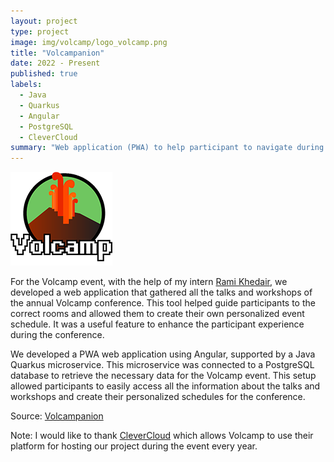```yaml
---
layout: project
type: project
image: img/volcamp/logo_volcamp.png
title: "Volcampanion"
date: 2022 - Present
published: true
labels:
  - Java
  - Quarkus
  - Angular
  - PostgreSQL
  - CleverCloud
summary: "Web application (PWA) to help participant to navigate during the event."
---
```


<img class="img-fluid" src="../img/volcamp/logo_volcamp.png">

For the Volcamp event, with the help of my intern [Rami Khedair](https://fr.linkedin.com/in/rami-khedair-022a141a4), we developed a web application 
that gathered all the talks and workshops of the annual Volcamp conference. 
This tool helped guide participants to the correct rooms and allowed them to 
create their own personalized event schedule. It was a useful feature to enhance 
the participant experience during the conference.

We developed a PWA web application using Angular, supported by a Java Quarkus microservice.
This microservice was connected to a PostgreSQL database to retrieve the necessary 
data for the Volcamp event. This setup allowed participants to easily access all 
the information about the talks and workshops and create their personalized schedules 
for the conference.
 
Source: <a href="https://github.com/Volcamp/volcampanion"><i class="large github icon "></i>Volcampanion</a>

Note: I would like to thank [CleverCloud](https://www.clever-cloud.com/fr/home/) which allows Volcamp to use their platform for hosting our project during the event every year.
